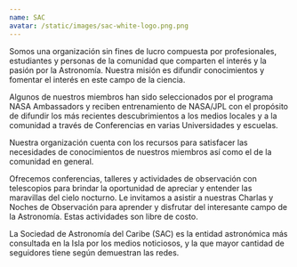 ```yaml
---
name: SAC
avatar: /static/images/sac-white-logo.png.png
---
```


Somos una organización sin fines de lucro compuesta por profesionales, estudiantes y personas de la comunidad que comparten el interés y la pasión por la Astronomía. Nuestra misión es difundir conocimientos y fomentar el interés en este campo de la ciencia.

Algunos de nuestros miembros han sido seleccionados por el programa NASA Ambassadors y reciben entrenamiento de NASA/JPL con el propósito de difundir los más recientes descubrimientos a los medios locales y a la comunidad a través de Conferencias en varias Universidades y escuelas.

Nuestra organización cuenta con los recursos para satisfacer las necesidades de conocimientos de nuestros miembros así como el de la comunidad en general.

Ofrecemos conferencias, talleres y actividades de observación con telescopios para brindar la oportunidad de apreciar y entender las maravillas del cielo nocturno. Le invitamos a asistir a nuestras Charlas y Noches de Observación para aprender y disfrutar del interesante campo de la Astronomía. Estas actividades son libre de costo.

La Sociedad de Astronomía del Caribe (SAC) es la entidad astronómica más consultada en la Isla por los medios noticiosos, y la que mayor cantidad de seguidores tiene según demuestran las redes.
